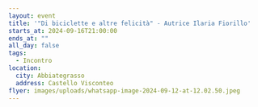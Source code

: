```yaml
---
layout: event
title: '"Di biciclette e altre felicità" - Autrice Ilaria Fiorillo'
starts_at: 2024-09-16T21:00:00
ends_at: ""
all_day: false
tags:
  - Incontro
location:
  city: Abbiategrasso
  address: Castello Visconteo
flyer: images/uploads/whatsapp-image-2024-09-12-at-12.02.50.jpeg
---
```

